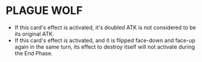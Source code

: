 
# PLAGUE WOLF

*   If this card's effect is activated, it's doubled ATK is not considered to be its original ATK.
*   If this card's effect is activated, and it is flipped face-down and face-up again in the same turn, its effect to destroy itself will not activate during the End Phase.

  